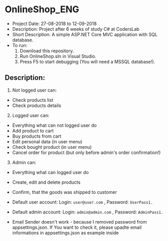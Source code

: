 # OnlineShop_ENG
- Project Date: 27-08-2018 to 12-09-2018
- Description: Project after 6 weeks of study C# at CodersLab
- Short Description: A simple ASP.NET Core MVC application with SQL database.
- To run:
  1) Download this repository.
  2) Run OnlineShop.sln in Visual Studio.
  3) Press F5 to start debugging (You will need a MSSQL database!).
    
## Description: 
  1) Not logged user can:
  - Check products list
  - Check products details
  2) Logged user can:
  - Everything what can not logged user do
  - Add product to cart
  - Buy products from cart
  - Edit personal data (in user menu)
  - Check bought product (in user menu)
  - Cancel order for product (but only before admin's order confirmation!)
  3) Admin can:
  - Everything what can logged user do
  - Create, edit and delete products
  - Confirm, that the goods was shipped to customer
  
  - Default user account:
  Login: `user@user.com` ,
  Password: `UserPass1.`
  
  - Default admin account:
  Login: `admin@admin.com` ,
  Password: `AdminPass1.`
  
  - Email Sender doesn't work - because I removed password from appsettings.json. If You want to check it, please upadte email    informations in appsettings.json as example inside 
